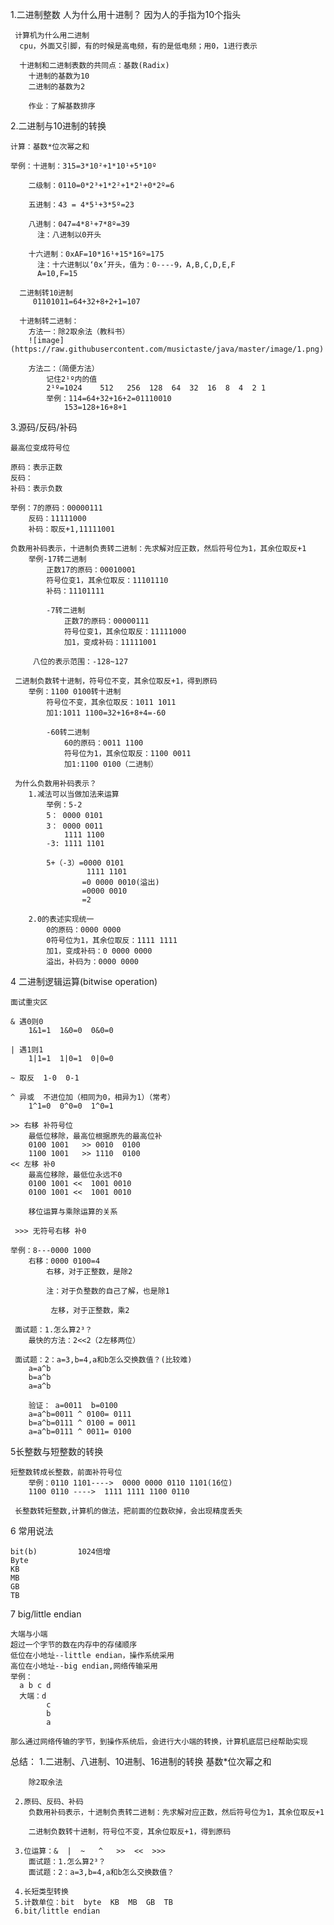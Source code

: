 1.二进制整数
    人为什么用十进制？
      因为人的手指为10个指头

     计算机为什么用二进制
      cpu，外面又引脚，有的时候是高电频，有的是低电频；用0，1进行表示
      
      十进制和二进制表数的共同点：基数(Radix)
        十进制的基数为10
        二进制的基数为2
        
        作业：了解基数排序

  2.二进制与10进制的转换
    
    计算：基数*位次幂之和
    
    举例：十进制：315=3*10²+1*10¹+5*10º

        二级制：0110=0*2³+1*2²+1*2¹+0*2º=6

        五进制：43 = 4*5¹+3*5º=23

        八进制：047=4*8¹+7*8º=39
          注：八进制以0开头

        十六进制：0xAF=10*16¹+15*16º=175
          注：十六进制以‘0x’开头，值为：0----9，A,B,C,D,E,F
          A=10,F=15
          
      二进制转10进制
         01101011=64+32+8+2+1=107
         
      十进制转二进制：
        方法一：除2取余法（教科书）
        ![image](https://raw.githubusercontent.com/musictaste/java/master/image/1.png)
        
        方法二：（简便方法）
            记住2¹º内的值
            2¹º=1024    512   256  128  64  32  16  8  4  2 1
            举例：114=64+32+16+2=01110010
                153=128+16+8+1
  3.源码/反码/补码
    
    最高位变成符号位
    
    原码：表示正数
    反码：
    补码：表示负数
    
    举例：7的原码：00000111
        反码：11111000
        补码：取反+1,11111001
        
    负数用补码表示，十进制负责转二进制：先求解对应正数，然后符号位为1，其余位取反+1
        举例-17转二进制
            正数17的原码：00010001
            符号位变1，其余位取反：11101110
            补码：11101111
            
            -7转二进制
                正数7的原码：00000111
                符号位变1，其余位取反：11111000
                加1，变成补码：11111001
                
         八位的表示范围：-128~127 
     
     二进制负数转十进制，符号位不变，其余位取反+1，得到原码
        举例：1100 0100转十进制
            符号位不变，其余位取反：1011 1011
            加1:1011 1100=32+16+8+4=-60
                
            -60转二进制
                60的原码：0011 1100
                符号位为1，其余位取反：1100 0011
                加1:1100 0100（二进制）
     
     为什么负数用补码表示？
        1.减法可以当做加法来运算
            举例：5-2
            5： 0000 0101
            3： 0000 0011
                1111 1100
            -3: 1111 1101
            
            5+（-3）=0000 0101
                     1111 1101
                    =0 0000 0010(溢出)
                    =0000 0010
                    =2
            
        2.0的表述实现统一
            0的原码：0000 0000
            0符号位为1，其余位取反：1111 1111
            加1，变成补码：0 0000 0000
            溢出，补码为：0000 0000
            
  4 二进制逻辑运算(bitwise operation)
    
    面试重灾区
    
    & 遇0则0
        1&1=1  1&0=0  0&0=0
        
    | 遇1则1
        1|1=1  1|0=1  0|0=0
        
    ~ 取反  1-0  0-1
    
    ^ 异或  不进位加（相同为0，相异为1）（常考）
        1^1=0  0^0=0  1^0=1
    
    >> 右移 补符号位
        最低位移除，最高位根据原先的最高位补
        0100 1001   >> 0010  0100
        1100 1001   >> 1110  0100
    << 左移 补0
        最高位移除，最低位永远不0
        0100 1001 <<  1001 0010
        0100 1001 <<  1001 0010
        
        移位运算与乘除运算的关系
        
     >>> 无符号右移 补0
  
    举例：8---0000 1000
        右移：0000 0100=4
            右移，对于正整数，是除2
        
            注：对于负整数的自己了解，也是除1
        
             左移，对于正整数，乘2
             
     面试题：1.怎么算2³？
        最快的方法：2<<2（2左移两位）
      
     面试题：2：a=3,b=4,a和b怎么交换数值？(比较难)
        a=a^b
        b=a^b
        a=a^b
        
        验证： a=0011  b=0100
        a=a^b=0011 ^ 0100= 0111
        b=a^b=0111 ^ 0100 = 0011
        a=a^b=0111 ^ 0011= 0100
  
  5长整数与短整数的转换
    
    短整数转成长整数，前面补符号位
        举例：0110 1101---->  0000 0000 0110 1101(16位)
        1100 0110 ---->  1111 1111 1100 0110
  
     长整数转短整数,计算机的做法，把前面的位数砍掉，会出现精度丢失
        
  6 常用说法
    
    bit(b)         1024倍增
    Byte
    KB
    MB
    GB
    TB
    
  7 big/little endian
    
    大端与小端
    超过一个字节的数在内存中的存储顺序
    低位在小地址--little endian，操作系统采用
    高位在小地址--big endian,网络传输采用
    举例：
      a b c d 
      大端：d
            c
            b
            a
            
    那么通过网络传输的字节，到操作系统后，会进行大小端的转换，计算机底层已经帮助实现
  
  总结：
     1.二进制、八进制、10进制、16进制的转换
        基数*位次幂之和
        
        除2取余法
       
     2.原码、反码、补码
        负数用补码表示，十进制负责转二进制：先求解对应正数，然后符号位为1，其余位取反+1
        
        二进制负数转十进制，符号位不变，其余位取反+1，得到原码
       
     3.位运算：&  |  ~   ^   >>  <<  >>>
        面试题：1.怎么算2³？
        面试题：2：a=3,b=4,a和b怎么交换数值？
         
     4.长短类型转换
     5.计数单位：bit  byte  KB  MB  GB  TB
     6.bit/little endian
  
